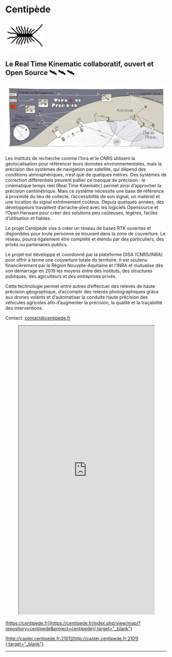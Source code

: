 # Centipède

![logo](images/index/centipede_petit2.png)

## Le Real Time Kinematic collaboratif, ouvert et Open Source  🛰️ 🛰️ 🛰️ 

![logo](images/index/1.jpg)


Les instituts de recherche comme l’Inra et le CNRS utilisent la géolocalisation pour référencer leurs données environnementales, mais la précision des systèmes de navigation par satellite, qui dépend des conditions atmosphériques, n’est que de quelques mètres. Des systèmes de correction différentiels peuvent pallier ce manque de précision : le cinématique temps réel (Real Time Kinematic) permet ainsi d’approcher la précision centimétrique. Mais ce système nécessite une base de référence à proximité du lieu de collecte, l’accessibilité de son signal, un matériel et une location du signal extrêmement coûteux. Depuis quelques années, des développeurs travaillent d’arrache-pied avec les logiciels Opensource et l’Open Harware pour créer des solutions peu coûteuses, légères, faciles d’utilisation et fiables.

Le projet Centipède vise à créer un réseau de bases RTK ouvertes et disponibles pour toute personne se trouvant dans la zone de couverture. Le réseau, pourra également être complété et étendu par des particuliers, des privés ou partenaires publics.

Le projet est développé et coordonné par la plateforme DISA (CNRS/INRA) pour offrir à terme une couverture totale du territoire. Il est soutenu financièrement par la Région Nouvelle-Aquitaine et l'INRA et mutualise dès son démarrage en 2019 les moyens entre des instituts, des structures pubilques, des agrculteurs et des entreprises privés.

Cette technologie permet entre autres d’effectuer des relevés de haute précision géographique, d’accomplir des relevés photographiques grâce aux drones volants et d’automatiser la conduite haute précision des véhicules agricoles afin d’augmenter la précision, la qualité et la traçabilité des interventions.

Contact: contact@centipede.fr

<figure class="map">
  <iframe src="https://centipede.fr/index.php/view/map/?repository=centipede&project=centipede" width="100%" height="900" allowfullscreen="true"> </iframe>
</figure>

[https://centipede.fr](https://centipede.fr/index.php/view/map/?repository=centipede&project=centipede){:target="_blank"}

[http://caster.centipede.fr:2101](http://caster.centipede.fr:2101){:target="_blank"}


-------------------------------------------------------
